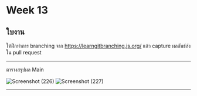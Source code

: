 # Week 13 #

## ใบงาน

ให้ฝึกทำการ branching  จาก  https://learngitbranching.js.org/ แล้ว capture ผลลัพธ์ส่งใน pull request

---

ตารางสรุปผล Main

![Screenshot (226)](https://user-images.githubusercontent.com/92082479/146599531-af5314c8-9fdb-47dd-b381-809b58cacc38.png)
![Screenshot (227)](https://user-images.githubusercontent.com/92082479/146599566-ae8cae4a-63f3-4518-ae45-13be0516913d.png)


---


